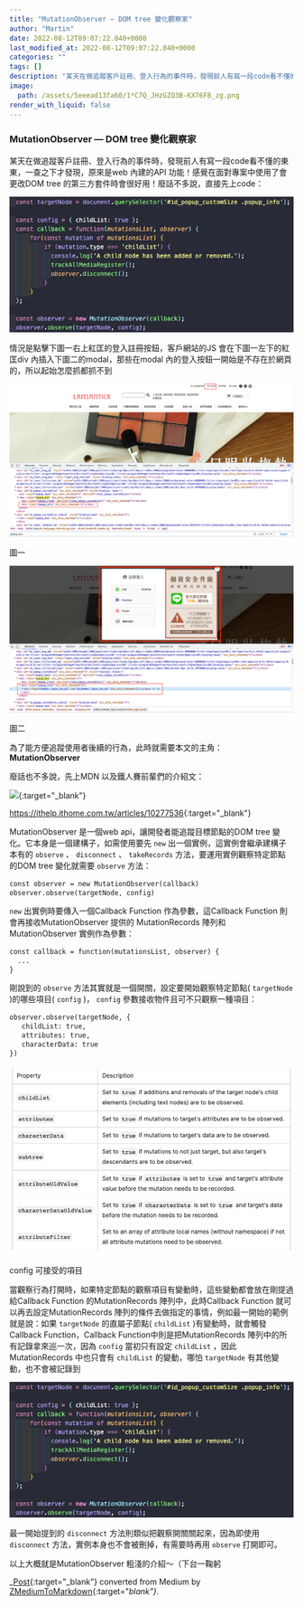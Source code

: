 ```yaml
---
title: "MutationObserver — DOM tree 變化觀察家"
author: "Martin"
date: 2022-08-12T09:07:22.040+0000
last_modified_at: 2022-08-12T09:07:22.040+0000
categories: ""
tags: []
description: "某天在做追蹤客戶註冊、登入行為的事件時，發現前人有寫一段code看不懂的東東，一查之下才發現，原來是web 內建的API 功能！感覺在面對專案中使用了會更改DOM tree 的第三方套件時會很好用！廢話不多說，直接先上code："
image:
  path: /assets/5eeead13fa60/1*C7Q_JHzGZO3B-KX76F8_zg.png
render_with_liquid: false
---
```


### MutationObserver — DOM tree 變化觀察家

某天在做追蹤客戶註冊、登入行為的事件時，發現前人有寫一段code看不懂的東東，一查之下才發現，原來是web 內建的API 功能！感覺在面對專案中使用了會更改DOM tree 的第三方套件時會很好用！廢話不多說，直接先上code：


![](/assets/5eeead13fa60/1*C7Q_JHzGZO3B-KX76F8_zg.png)


情況是點擊下圖一右上紅匡的登入註冊按鈕，客戶網站的JS 會在下圖一左下的紅匡div 內插入下圖二的modal，那些在modal 內的登入按鈕一開始是不存在於網頁的，所以起始怎麼抓都抓不到


![圖一](/assets/5eeead13fa60/1*GDFFkeFpwRrZS01UoRKWcA.png)

圖一


![圖二](/assets/5eeead13fa60/1*paMLSd21zZ1-ux16Xv7fkQ.png)

圖二

為了能方便追蹤使用者後續的行為，此時就需要本文的主角： **MutationObserver**

廢話也不多說，先上MDN 以及鐵人賽前輩們的介紹文：


[![](https://developer.mozilla.org/mdn-social-share.cd6c4a5a.png)](https://developer.mozilla.org/zh-TW/docs/Web/API/MutationObserver){:target="_blank"}


[https://ithelp\.ithome\.com\.tw/articles/10277536](https://ithelp.ithome.com.tw/articles/10277536){:target="_blank"}

MutationObserver 是一個web api，讓開發者能追蹤目標節點的DOM tree 變化。它本身是一個建構子，如需使用要先 `new` 出一個實例，這實例會繼承建構子本有的 `observe` 、 `disconnect` 、 `takeRecords` 方法，要運用實例觀察特定節點的DOM tree 變化就需要 `observe` 方法：
```
const observer = new MutationObserver(callback)
observer.observe(targetNode, config)
```

`new` 出實例時要傳入一個Callback Function 作為參數，這Callback Function 則會再接收MutationObserver 提供的 MutationRecords 陣列和 MutationObserver 實例作為參數：
```
const callback = function(mutationsList, observer) {
  ...
}
```

剛說到的 `observe` 方法其實就是一個開關，設定要開始觀察特定節點\( `targetNode` \)的哪些項目\( `config` \)， `config` 參數接收物件且可不只觀察一種項目：
```
observer.observe(targetNode, {
   childList: true,
   attributes: true,
   characterData: true
})
```


![config 可接受的項目](/assets/5eeead13fa60/1*qe4LmjQ-5PUzT7_AzyazvA.png)

config 可接受的項目

當觀察行為打開時，如果特定節點的觀察項目有變動時，這些變動都會放在剛提過給Callback Function 的MutationRecords 陣列中，此時Callback Function 就可以再去設定MutationRecords 陣列的條件去做指定的事情，例如最一開始的範例就是說：如果 `targetNode` 的直屬子節點\( `childList` \)有變動時，就會觸發Callback Function，Callback Function中則是把MutationRecords 陣列中的所有記錄拿來巡一次，因為 `config` 當初只有設定 `childList` ，因此MutationRecords 中也只會有 `childList` 的變動，哪怕 `targetNode` 有其他變動，也不會被記錄到


![](/assets/5eeead13fa60/1*C7Q_JHzGZO3B-KX76F8_zg.png)


最一開始提到的 `disconnect` 方法則類似把觀察開關關起來，因為即使用 `disconnect` 方法，實例本身也不會被刪掉，有需要時再用 `observe` 打開即可。

以上大概就是MutationObserver 粗淺的介紹～（下台一鞠躬



_[Post](https://medium.com/@martin87713/mutationobserver-dom-tree-%E8%AE%8A%E5%8C%96%E8%A7%80%E5%AF%9F%E5%AE%B6-5eeead13fa60){:target="_blank"} converted from Medium by [ZMediumToMarkdown](https://github.com/ZhgChgLi/ZMediumToMarkdown){:target="_blank"}._
